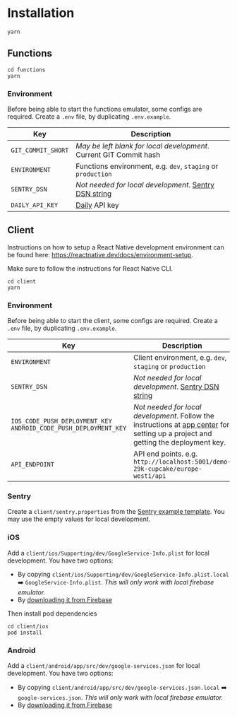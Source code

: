 # Installation

```
yarn
```

## Functions

```
cd functions
yarn
```

### Environment

Before being able to start the functions emulator, some configs are required.
Create a `.env` file, by duplicating `.env.example`.

| Key                | Description                                                                                                          |
| ------------------ | -------------------------------------------------------------------------------------------------------------------- |
| `GIT_COMMIT_SHORT` | _May be left blank for local development_. Current GIT Commit hash                                                   |
| `ENVIRONMENT`      | Functions environment, e.g. `dev`, `staging` or `production`                                                         |
| `SENTRY_DSN`       | _Not needed for local development_. [Sentry DSN string](https://docs.sentry.io/product/sentry-basics/dsn-explainer/) |
| `DAILY_API_KEY`    | [Daily](https://www.daily.co/) API key                                                                               |

## Client

Instructions on how to setup a React Native development environment can be found here: https://reactnative.dev/docs/environment-setup.

Make sure to follow the instructions for React Native CLI.

```
cd client
yarn
```

### Environment

Before being able to start the client, some configs are required.
Create a `.env` file, by duplicating `.env.example`.

| Key                                                               | Description                                                                                                                                                                                                                                                                           |
| ----------------------------------------------------------------- | ------------------------------------------------------------------------------------------------------------------------------------------------------------------------------------------------------------------------------------------------------------------------------------- |
| `ENVIRONMENT`                                                     | Client environment, e.g. `dev`, `staging` or `production`                                                                                                                                                                                                                             |
| `SENTRY_DSN`                                                      | _Not needed for local development_. [Sentry DSN string](https://docs.sentry.io/product/sentry-basics/dsn-explainer/)                                                                                                                                                                  |
| `IOS_CODE_PUSH_DEPLOYMENT_KEY` `ANDROID_CODE_PUSH_DEPLOYMENT_KEY` | _Not needed for local development_. Follow the instructions at [app center](https://docs.microsoft.com/en-us/appcenter/sdk/getting-started/react-native#2-create-your-app-in-the-app-center-portal-to-obtain-the-app-secret) for setting up a project and getting the deployment key. |
| `API_ENDPOINT`                                                    | API end points. e.g. `http://localhost:5001/demo-29k-cupcake/europe-west1/api`                                                                                                                                                                                                        |

### Sentry

Create a `client/sentry.properties` from the [Sentry example template](https://github.com/getsentry/examples/blob/master/react-native/sentry.properties). You may use the empty values for local development.

### iOS

Add a `client/ios/Supporting/dev/GoogleService-Info.plist` for local development. You have two options:

- By copying `client/ios/Supporting/dev/GoogleService-Info.plist.local` ➡️ `GoogleService-Info.plist`. _This will only work with local firebase emulator._
- By [downloading it from Firebase](https://firebase.google.com/docs/ios/setup)

Then install pod dependencies

```
cd client/ios
pod install
```

### Android

Add a `client/android/app/src/dev/google-services.json` for local development. You have two options:

- By copying `client/android/app/src/dev/google-services.json.local` ➡️ `google-services.json`. _This will only work with local firebase emulator._
- By [downloading it from Firebase](https://firebase.google.com/docs/android/setup)
